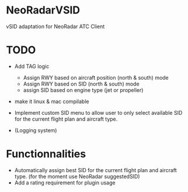 # NeoRadarVSID
vSID adaptation for NeoRadar ATC Client


# TODO
- Add TAG logic
	- Assign RWY based on aircraft position (north & south) mode
	- Assign RWY based on SID (north & south) mode
	- assign SID based on engine type (jet or propeller)

- make it linux & mac compilable
	
- Implement custom SID menu to allow user to only select available SID for the current flight plan and aircraft type.

- (Logging system)

# Functionnalities
- Automatically assign best SID for the current flight plan and aircraft type. (for the moment use NeoRadar suggestedSID)
- Add a rating requirement for plugin usage
